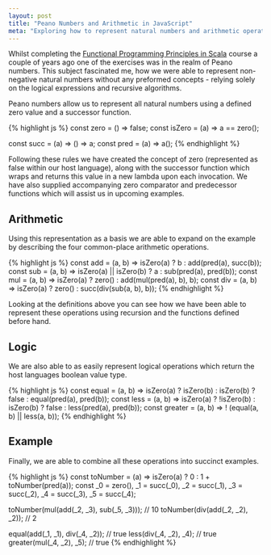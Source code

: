 ```yaml
---
layout: post
title: "Peano Numbers and Arithmetic in JavaScript"
meta: "Exploring how to represent natural numbers and arithmetic operations without typical language constructs"
---
```


Whilst completing the [Functional Programming Principles in Scala](https://www.coursera.org/course/progfun) course a couple of years ago one of the exercises was in the realm of Peano numbers.
This subject fascinated me, how we were able to represent non-negative natural numbers without any preformed concepts - relying solely on the logical expressions and recursive algorithms.
<!--more-->
Peano numbers allow us to represent all natural numbers using a defined zero value and a successor function.

{% highlight js %}
const zero = () => false;
const isZero = (a) => a == zero();

const succ = (a) => () => a;
const pred = (a) => a();
{% endhighlight %}

Following these rules we have created the concept of zero (represented as false within our host language), along with the successor function which wraps and returns this value in a new lambda upon each invocation.
We have also supplied accompanying zero comparator and predecessor functions which will assist us in upcoming examples.

## Arithmetic

Using this representation as a basis we are able to expand on the example by describing the four common-place arithmetic operations.

{% highlight js %}
const add = (a, b) => isZero(a) ? b : add(pred(a), succ(b));
const sub = (a, b) => isZero(a) || isZero(b) ? a : sub(pred(a), pred(b));
const mul = (a, b) => isZero(a) ? zero() : add(mul(pred(a), b), b);
const div = (a, b) => isZero(a) ? zero() : succ(div(sub(a, b), b));
{% endhighlight %}

Looking at the definitions above you can see how we have been able to represent these operations using recursion and the functions defined before hand.

## Logic

We are also able to as easily represent logical operations which return the host languages boolean value type.

{% highlight js %}
const equal = (a, b) => isZero(a) ? isZero(b) : isZero(b) ? false : equal(pred(a), pred(b));
const less = (a, b) => isZero(a) ? !isZero(b) : isZero(b) ? false : less(pred(a), pred(b));
const greater = (a, b) => ! (equal(a, b) || less(a, b));
{% endhighlight %}

## Example

Finally, we are able to combine all these operations into succinct examples.

{% highlight js %}
const toNumber = (a) => isZero(a) ? 0 : 1 + toNumber(pred(a));
const _0 = zero(),
      _1 = succ(_0),
      _2 = succ(_1),
      _3 = succ(_2),
      _4 = succ(_3),
      _5 = succ(_4);

toNumber(mul(add(_2, _3), sub(_5, _3))); // 10
toNumber(div(add(_2, _2), _2)); // 2

equal(add(_1, _1), div(_4, _2)); // true
less(div(_4, _2), _4); // true
greater(mul(_4, _2), _5); // true
{% endhighlight %}